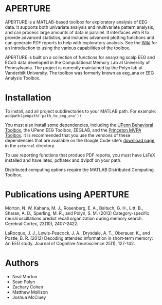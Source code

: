 # APERTURE

APERTURE is a MATLAB-based toolbox for exploratory analysis of EEG data. It supports both univariate analysis and multivariate pattern analysis, and can process large amounts of data in parallel. It interfaces with R to provide advanced statistics, and includes advanced plotting functions and can generate PDF reports to help with exploratory analysis. See the [Wiki](https://github.com/mortonne/aperture/wiki) for an introduction to using the various capabilities of the toolbox.

APERTURE is built on a collection of functions for analyzing scalp EEG and ECoG data developed in the Computational Memory Lab at University of Pennsylvania. The project is currently maintained by the Polyn lab at Vanderbilt University. The toolbox was formerly known as eeg_ana or EEG Analysis Toolbox.

# Installation
To install, add all project subdirectories to your MATLAB path. For
example:
`addpath(genpath('path_to_eeg_ana'))`

You must also install some dependencies, including the
[UPenn Behavioral Toolbox](http://memory.psych.upenn.edu/Behavioral_toolbox),
the UPenn EEG Toolbox, EEGLAB, and the
[Princeton MVPA Toolbox](http://code.google.com/p/princeton-mvpa-toolbox/). It
is recommended that you use the versions of these dependencies that
are available on the Google Code site's
[download page](https://code.google.com/p/eeg-analysis-toolbox/downloads/detail?name=eeg_ana_0.6.0.zip),
in the `external` directory.

To use reporting functions that produce PDF reports, you must have LaTeX 
installed and have latex, pdflatex and dvipdf on your path.

Distributed computing options require the MATLAB Distributed Computing
 Toolbox.

# Publications using APERTURE

Morton, N. W, Kahana, M. J., Rosenberg, E. A., Baltuch, G. H., Litt, B., Sharan, A. D., Sperling, M. R., and Polyn, S. M. (2013) Category-specific neural oscillations predict recall organization during memory search. Cerebral Cortex, 23(10), 2407-2422.

LaRocque, J. J., Lewis-Peacock, J. A., Drysdale, A. T., Oberauer, K., and Postle, B. R. (2012) Decoding attended information in short-term memory: An EEG study. Journal of Cognitive Neuroscience 25(1), 127-142.

# Authors
* Neal Morton
* Sean Polyn
* Zachary Cohen
* Matthew Mollison
* Joshua McCluey

